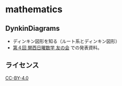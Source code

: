 # mathematics

## DynkinDiagrams

* ディンキン図形を知る（ルート系とディンキン図形）
* [第４回 関西日曜数学 友の会](https://kansai-sunday-math.connpass.com/event/112125/) での発表資料。

## ライセンス

[CC-BY-4.0](https://creativecommons.org/licenses/by/4.0/deed.ja)

